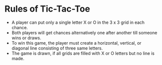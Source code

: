 <h1>Rules of Tic-Tac-Toe</h1>
<ul>
  <li>A player can put only a single letter X or O in the 3 x 3 grid in each chance.</li>
  <li>Both players will get chances alternatively one after another till someone wins or draws. </li>
  <li>To win this game, the player must create a horizontal, vertical, or diagonal line consisting of three same letters.</li>
  <li>The game is drawn, if all grids are filled with X or O letters but no line is made.</li>
</ul>
